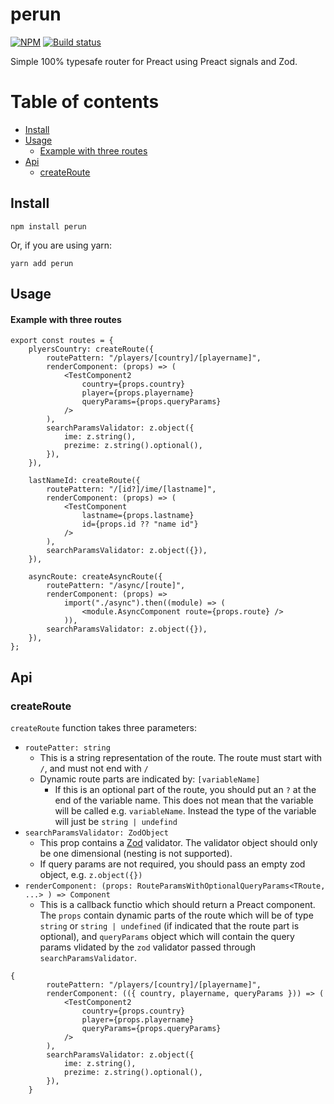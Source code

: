 # perun

[![NPM](https://img.shields.io/npm/v/perun.svg)](https://www.npmjs.com/package/perun)
[![Build status](https://github.com/markojerkic/perun/actions/workflows/npm-publish.yml/badge.svg)](https://github.com/markojerkic/perun/actions/workflows/npm-publish.yml)

Simple 100% typesafe router for Preact using Preact signals and Zod.

# Table of contents

-   [Install](#install)
-   [Usage](#usage)
    -   [Example with three routes](#example-with-three-routes)
-   [Api](#api)
    - [createRoute](#createroute)

## Install

```
npm install perun
```

Or, if you are using yarn:

```
yarn add perun
```

## Usage

#### Example with three routes

```tsx
export const routes = {
    plyersCountry: createRoute({
        routePattern: "/players/[country]/[playername]",
        renderComponent: (props) => (
            <TestComponent2
                country={props.country}
                player={props.playername}
                queryParams={props.queryParams}
            />
        ),
        searchParamsValidator: z.object({
            ime: z.string(),
            prezime: z.string().optional(),
        }),
    }),

    lastNameId: createRoute({
        routePattern: "/[id?]/ime/[lastname]",
        renderComponent: (props) => (
            <TestComponent
                lastname={props.lastname}
                id={props.id ?? "name id"}
            />
        ),
        searchParamsValidator: z.object({}),
    }),

    asyncRoute: createAsyncRoute({
        routePattern: "/async/[route]",
        renderComponent: (props) =>
            import("./async").then((module) => (
                <module.AsyncComponent route={props.route} />
            )),
        searchParamsValidator: z.object({}),
    }),
};
```

## Api

### createRoute

`createRoute` function takes three parameters:

-   `routePatter: string`
    -   This is a string representation of the route. The route must start with `/`, and must not end with `/`
    -   Dynamic route parts are indicated by: `[variableName]`
        -   If this is an optional part of the route, you should put an `?` at the end of the variable name. This does not mean that the variable will be called e.g. `variableName`. Instead the type of the variable will just be `string | undefind`
- `searchParamsValidator: ZodObject`
    - This prop contains a [Zod](https://github.com/colinhacks/zod) validator. The validator object should only be one dimensional (nesting is not supported).
    - If query params are not required, you should pass an empty zod object, e.g. `z.object({})`
-   `renderComponent: (props: RouteParamsWithOptionalQueryParams<TRoute, ...> ) => Component`
    - This is a callback functio which should return a Preact component. The `props` contain dynamic parts of the route which will be of type `string` or `string | undefined` (if indicated that the route part is optional), and `queryParams` object which will contain the query params vlidated by the `zod` validator passed through `searchParamsValidator`.


```tsx
{
        routePattern: "/players/[country]/[playername]",
        renderComponent: (({ country, playername, queryParams })) => (
            <TestComponent2
                country={props.country}
                player={props.playername}
                queryParams={props.queryParams}
            />
        ),
        searchParamsValidator: z.object({
            ime: z.string(),
            prezime: z.string().optional(),
        }),
    }
````
